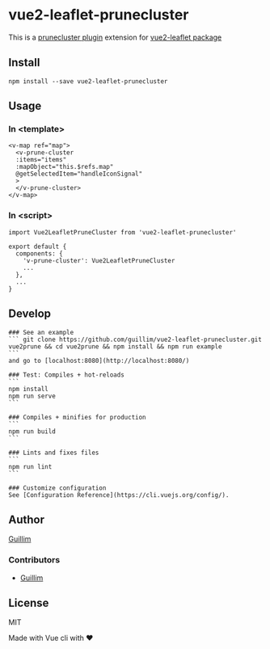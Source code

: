 # vue2-leaflet-prunecluster

This is a [prunecluster plugin](https://github.com/SINTEF-9012/PruneCluster) extension for [vue2-leaflet package](https://github.com/KoRiGaN/Vue2Leaflet)

## Install

    npm install --save vue2-leaflet-prunecluster

## Usage

### In &lt;template&gt;

    <v-map ref="map">
      <v-prune-cluster
      :items="items"
      :mapObject="this.$refs.map"
      @getSelectedItem="handleIconSignal"
      >
      </v-prune-cluster>
    </v-map>

### In &lt;script&gt;

    import Vue2LeafletPruneCluster from 'vue2-leaflet-prunecluster'

    export default {
      components: {
        'v-prune-cluster': Vue2LeafletPruneCluster
        ...
      },
      ...
    }

## Develop

    ### See an example
    ``` git clone https://github.com/guillim/vue2-leaflet-prunecluster.git vue2prune && cd vue2prune && npm install && npm run example
    ```
    and go to [localhost:8080](http://localhost:8080/)
    
    ### Test: Compiles + hot-reloads
    ```
    npm install
    npm run serve
    ```

    ### Compiles + minifies for production
    ```
    npm run build
    ```

    ### Lints and fixes files
    ```
    npm run lint
    ```

    ### Customize configuration
    See [Configuration Reference](https://cli.vuejs.org/config/).

## Author

[Guillim](https://guillim.github.io/)

### Contributors

 - [Guillim](https://guillim.github.io/)

## License

MIT


Made with Vue cli with ❤️
